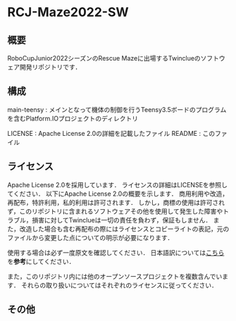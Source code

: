 # RCJ-Maze2022-SW
## 概要
RoboCupJunior2022シーズンのRescue Mazeに出場するTwinclueのソフトウェア開発リポジトリです．

## 構成
main-teensy : メインとなって機体の制御を行うTeensy3.5ボードのプログラムを含むPlatform.IOプロジェクトのディレクトリ

LICENSE : Apache License 2.0の詳細を記載したファイル
README : このファイル

## ライセンス
Apache License 2.0を採用しています．
ライセンスの詳細はLICENSEを参照してください．
以下にApache License 2.0の概要を示します．
商用利用や改造，再配布，特許利用，私的利用は許可されます．
しかし，商標の使用は許可されず，このリポジトリに含まれるソフトウェアその他を使用して発生した障害やトラブル，損害に対してTwinclueは一切の責任を負わず，保証もしません．
また，改造した場合も含む再配布の際にはライセンスとコピーライトの表記，元のファイルから変更した点についての明示が必要になります．

使用する場合は必ず一度原文を確認してください．
日本語訳については[こちら](https://licenses.opensource.jp/Apache-2.0/Apache-2.0.html)を**参考**にしてください．

また，このリポジトリ内には他のオープンソースプロジェクトを複数含んでいます．
それらの取り扱いについてはそれぞれのライセンスに従ってください．
## その他